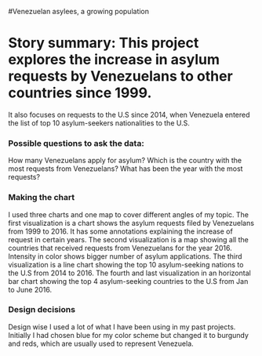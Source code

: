 #Venezuelan asylees, a growing population
# Story summary: This project explores the increase in asylum requests by Venezuelans to other countries since 1999.
It also focuses on requests to the U.S since 2014, when Venezuela entered the list of top 10 asylum-seekers nationalities to the U.S.


### Possible questions to ask the data:
How many Venezuelans apply for asylum?
Which is the country with the most requests from Venezuelans?
What has been the year with the most requests?



### Making the chart
I used three charts and one map to cover different angles of my topic.
The first visualization is a chart shows the asylum requests filed by Venezuelans from 1999 to 2016. It has some annotations explaining the increase of request in certain years.
The second visualization is a map showing all the countries that received requests from Venezuelans for the year 2016. Intensity in color shows bigger number of asylum applications.
The third visualization is a line chart showing the top 10 asylum-seeking nations to the U.S from 2014 to 2016.
The fourth and last visualization in an horizontal bar chart showing the top 4 asylum-seeking countries to the U.S from Jan to June 2016.

### Design decisions

Design wise I used a lot of what I have been using in my past projects. Initially I had chosen blue for my color scheme but changed it to burgundy and reds, which are
usually used to represent Venezuela.

